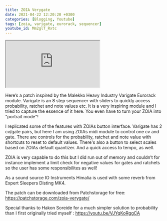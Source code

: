 ```yaml
---
title: ZOIA Verygate
date: 2021-04-22 12:20:20 +0300
categories: [Blogging, Youtube]
tags: [zoia, varigate, eurorack, sequencer]
youtube_id: Mm2glT_Rxtc
---
```



<div class="embed-responsive embed-responsive-16by9" >
    <iframe class="embed-responsive-item"  src="https://www.youtube.com/embed/{{ page.youtube_id }}"></iframe>
</div>

Here’s a patch inspired by the Malekko Heavy Industry Varigate Eurorack module.
Varigate is an 8 step sequencer with sliders to quickly access probability, ratchet and note values etc. It is a very inspiring module and I tried to capture the essence of it here. You even have to turn your ZOIA into &quot;portrait mode&quot;! 

I replicated some of the features with ZOIAs button interface. Varigate has 2 cv/gate pairs, but here I am using ZOIAs midi module to control one cv and gate. There are controls for the probability, ratchet and note value with shortcuts to reset to default values. There's also a button to select scales based on ZOIAs default quantizer. And a quick access to tempo, as well.

ZOIA is very capable to do this but I did run out of memory and couldn’t for instance implement a limit check for negative values for gates and ratchets so the user has some responsibilites as well!

As a sound source IO Instruments Himalia is used with some reverb from Expert Sleepers Disting MK4. 

The patch can be downloaded from Patchstorage for free: https://patchstorage.com/zoia-verygate/

Special thanks to Hakon Soreide for a much simpler solution to probability than I first originally tried myself : https://youtu.be/VJYqKoRggCA